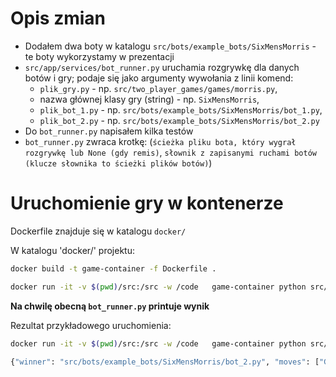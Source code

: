 # Opis zmian
- Dodałem dwa boty w katalogu `src/bots/example_bots/SixMensMorris` - te boty wykorzystamy w prezentacji
- `src/app/services/bot_runner.py` uruchamia rozgrywkę dla danych botów i gry; podaje się jako argumenty wywołania z linii komend:
     - `plik_gry.py` - np. `src/two_player_games/games/morris.py`,
     - nazwa głównej klasy gry (string) - np. `SixMensMorris`,
     - `plik_bot_1.py` - np. `src/bots/example_bots/SixMensMorris/bot_1.py`,
     - `plik_bot_2.py` - np. `src/bots/example_bots/SixMensMorris/bot_2.py`
- Do `bot_runner.py` napisałem kilka testów
- `bot_runner.py` zwraca krotkę: (`ścieżka pliku bota, który wygrał rozgrywkę lub None (gdy remis)`, `słownik z zapisanymi ruchami botów (klucze słownika to ścieżki plików botów)`)

# Uruchomienie gry w kontenerze
Dockerfile znajduje się w katalogu `docker/`


W katalogu 'docker/' projektu:
```bash
docker build -t game-container -f Dockerfile .

docker run -it -v $(pwd)/src:/src -w /code   game-container python src/app/services/bot_runner.py     src/two_player_games/games/morris.py SixMensMorris     src/bots/example_bots/SixMensMorris/bot_1.py     src/bots/example_bots/SixMensMorris/bot_2.py
```
**Na chwilę obecną `bot_runner.py` printuje wynik**

Rezultat przykładowego uruchomienia:
```bash
docker run -it -v $(pwd)/src:/src -w /code   game-container python src/app/services/bot_runner.py     src/two_player_games/games/morris.py SixMensMorris     src/bots/example_bots/SixMensMorris/bot_1.py     src/bots/example_bots/SixMensMorris/bot_2.py

{"winner": "src/bots/example_bots/SixMensMorris/bot_2.py", "moves": ["Gracz 1: Umieszczenie pionka na polu 5", "Gracz 2: Umieszczenie pionka na polu 4", "Gracz 1: Umieszczenie pionka na polu 12", "Gracz 2: Umieszczenie pionka na polu 6", "Gracz 1: Umieszczenie pionka na polu 13", "Gracz 2: Umieszczenie pionka na polu 11", "Gracz 1: Umieszczenie pionka na polu 14, usunięcie pionka przeciwnika z pola 4", "Gracz 2: Umieszczenie pionka na polu 1", "Gracz 1: Umieszczenie pionka na polu 9", "Gracz 2: Umieszczenie pionka na polu 2", "Gracz 1: Umieszczenie pionka na polu 8", "Gracz 2: Umieszczenie pionka na polu 7", "Gracz 1: Przesunięcie pionka z pola 9 na pole 10", "Gracz 2: Przesunięcie pionka z pola 11 na pole 3", "Gracz 1: Przesunięcie pionka z pola 12 na pole 11", "Gracz 2: Przesunięcie pionka z pola 1 na pole 0, usunięcie pionka przeciwnika z pola 10", "Gracz 1: Przesunięcie pionka z pola 5 na pole 4", "Gracz 2: Przesunięcie pionka z pola 0 na pole 1", "Gracz 1: Przesunięcie pionka z pola 11 na pole 12, usunięcie pionka przeciwnika z pola 2", "Gracz 2: Przesunięcie pionka z pola 1 na pole 0, usunięcie pionka przeciwnika z pola 8", "Gracz 1: Przesunięcie pionka z pola 13 na pole 5", "Gracz 2: Przesunięcie pionka z pola 3 na pole 11", "Gracz 1: Przesunięcie pionka z pola 5 na pole 13, usunięcie pionka przeciwnika z pola 11", "Gracz 2: Przesunięcie pionka z pola 7 na pole 15", "Gracz 1: Przesunięcie pionka z pola 12 na pole 11", "Gracz 2: Przesunięcie pionka z pola 15 na pole 7, usunięcie pionka przeciwnika z pola 4", "Gracz 1: Przesunięcie pionka z pola 14 na pole 15", "Gracz 2: Przesunięcie pionka z pola 6 na pole 5", "Gracz 1: Przesunięcie pionka z pola 11 na pole 10", "Gracz 2: Przesunięcie pionka z pola 0 na pole 1", "Gracz 1: Przesunięcie pionka z pola 13 na pole 12", "Gracz 2: Przesunięcie pionka z pola 5 na pole 6", "Gracz 1: Przesunięcie pionka z pola 10 na pole 9", "Gracz 2: Przesunięcie pionka z pola 1 na pole 0, usunięcie pionka przeciwnika z pola 15"]}
```
